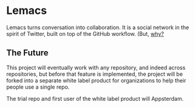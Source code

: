 Lemacs
======

Lemacs turns conversation into collaboration. It is a social network in the spirit of Twitter, built on top of the GitHub workflow. (But, [why?](https://github.com/lemurs/Lemacs/wiki/Why)


## The Future

This project will eventually work with any repository, and indeed across repositories, but before that feature is implemented, the project will be forked into a separate white label product for organizations to help their people use a single repo.

The trial repo and first user of the white label product will Appsterdam.
